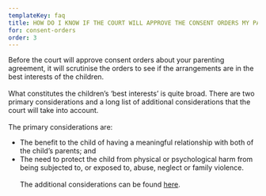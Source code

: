 ```yaml
---
templateKey: faq
title: HOW DO I KNOW IF THE COURT WILL APPROVE THE CONSENT ORDERS MY PARTNER AND I HAVE COME UP WITH?
for: consent-orders
order: 3
---
```


Before the court will approve consent orders about your parenting agreement, it will scrutinise the orders to see if the arrangements are in the best interests of the children.
<br>
<br>
What constitutes the children’s ‘best interests’ is quite broad. There are two primary considerations and a long list of additional considerations that the court will take into account.
<br>
<br>
The primary considerations are:

- The benefit to the child of having a meaningful relationship with both of the child’s parents; and
- The need to protect the child from physical or psychological harm from being subjected to, or exposed to, abuse, neglect or family violence.
  <br>
  <br>
  The additional considerations can be found <a class="text-accent hover:underline" href="http://www5.austlii1.edu.au/au/legis/cth/consol_act/fla1975114/s60cc.html" target="_blank">here</a>.
